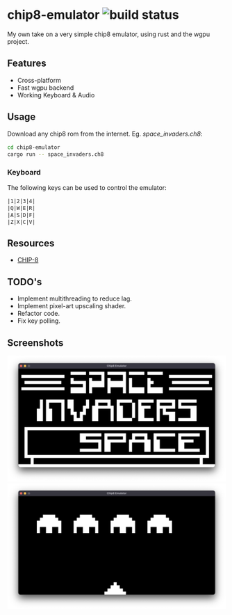 # chip8-emulator ![build status](https://github.com/jla2000/chip8-emulator/actions/workflows/rust.yml/badge.svg)


My own take on a very simple chip8 emulator, using rust and the wgpu project.


## Features

- Cross-platform
- Fast wgpu backend
- Working Keyboard & Audio


## Usage

Download any chip8 rom from the internet.
Eg. _space_invaders.ch8_:

```sh
cd chip8-emulator
cargo run -- space_invaders.ch8
```


### Keyboard

The following keys can be used to control the emulator:

```
|1|2|3|4|
|Q|W|E|R|
|A|S|D|F|
|Z|X|C|V|
```


## Resources

- [CHIP-8](https://en.wikipedia.org/wiki/CHIP-8)


## TODO's

-  Implement multithreading to reduce lag.
-  Implement pixel-art upscaling shader.
-  Refactor code.
-  Fix key polling.


## Screenshots

![Screenshot 1](./screenshots/1.png)
![Screenshot 2](./screenshots/2.png)
